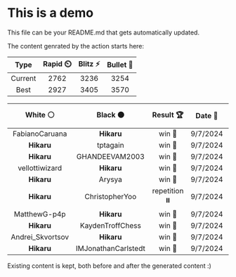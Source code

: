 # This is a demo

This file can be your README.md that gets automatically updated.

The content genrated by the action starts here:

<!--START_SECTION:chessStats-->
<!-- Automatically generated with https://github.com/Balastrong/chess-stats-action -->

| Type | Rapid ⏲️ | Blitz ⚡ | Bullet 🔫 |
|:---:|:---:|:---:|:---:|
| Current | 2762 | 3236 | 3254 |
| Best | 2927 | 3405 | 3570 |

| White ⚪ | Black ⚫ | Result 🏆 | Date 📅 | Position 🗺️ | Type 🕕 |
|:---:|:---:|:---:|:---:|:---:|:---:|
| FabianoCaruana | **Hikaru** | win 🥇 | 9/7/2024 | <a href="http://www.ee.unb.ca/cgi-bin/tervo/fen.pl?select=8/8/PK2n3/8/6k1/8/7p/8 w - -">Link</a> | Blitz |
| **Hikaru** | tptagain | win 🥇 | 9/7/2024 | <a href="http://www.ee.unb.ca/cgi-bin/tervo/fen.pl?select=8/k7/8/1prp3p/2p4P/3PB1P1/1PP2P2/3K4 b - -">Link</a> | Blitz |
| **Hikaru** | GHANDEEVAM2003 | win 🥇 | 9/7/2024 | <a href="http://www.ee.unb.ca/cgi-bin/tervo/fen.pl?select=4R3/5p1k/2p2rpp/1p2Q3/p1pP4/P6N/1P3P1r/5K2 b - -">Link</a> | Blitz |
| vellottiwizard | **Hikaru** | win 🥇 | 9/7/2024 | <a href="http://www.ee.unb.ca/cgi-bin/tervo/fen.pl?select=r6r/1k5p/5p2/p1PppP2/Bp4P1/1P2K3/1PnB3P/R7 w - -">Link</a> | Blitz |
| **Hikaru** | Arysya | win 🥇 | 9/7/2024 | <a href="http://www.ee.unb.ca/cgi-bin/tervo/fen.pl?select=1r3k2/5p2/7p/3Rbp1N/2P5/4P1P1/5P1P/6K1 b - -">Link</a> | Blitz |
| **Hikaru** | ChristopherYoo | repetition ⏸️ | 9/7/2024 | <a href="http://www.ee.unb.ca/cgi-bin/tervo/fen.pl?select=8/5k1K/7P/8/8/5PR1/8/5r2 w - -">Link</a> | Blitz |
| MatthewG-p4p | **Hikaru** | win 🥇 | 9/7/2024 | <a href="http://www.ee.unb.ca/cgi-bin/tervo/fen.pl?select=8/2P5/8/1p1p4/3Pb1k1/2P2qp1/3BK3/8 w - -">Link</a> | Blitz |
| **Hikaru** | KaydenTroffChess | win 🥇 | 9/7/2024 | <a href="http://www.ee.unb.ca/cgi-bin/tervo/fen.pl?select=8/5NR1/4pB1k/4P2p/1b6/3K1P2/6P1/4r3 b - -">Link</a> | Blitz |
| Andrei_Skvortsov | **Hikaru** | win 🥇 | 9/7/2024 | <a href="http://www.ee.unb.ca/cgi-bin/tervo/fen.pl?select=5r1k/p1b3pp/3Q4/8/1P2B1b1/4PN2/6PK/2q5 w - -">Link</a> | Blitz |
| **Hikaru** | IMJonathanCarlstedt | win 🥇 | 9/7/2024 | <a href="http://www.ee.unb.ca/cgi-bin/tervo/fen.pl?select=r1r5/4qpk1/p2p1np1/1P3NQp/R1PpP2P/3P4/6P1/R5K1 b - -">Link</a> | Blitz |

<!--END_SECTION:chessStats-->

Existing content is kept, both before and after the generated content :)
